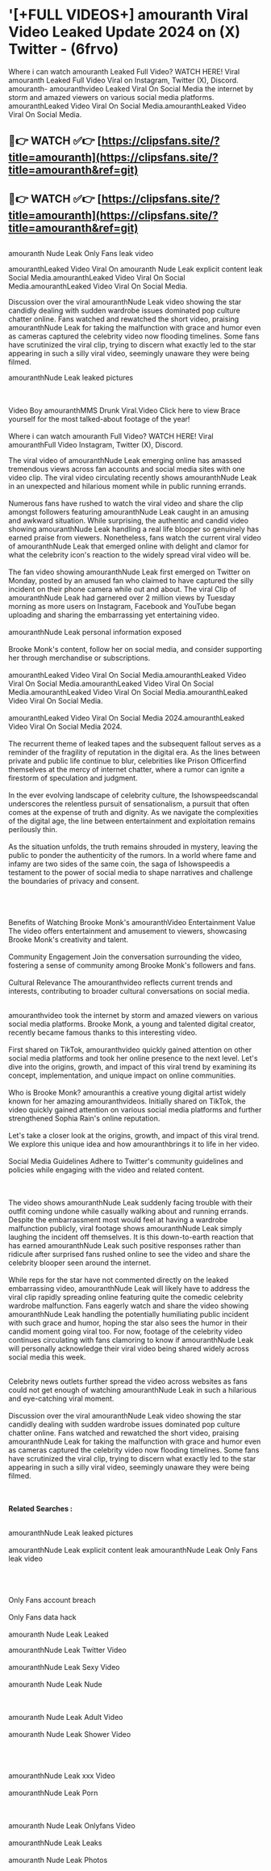 #  '[+FULL VIDEOS+] amouranth Viral Video Leaked Update 2024 on (X) Twitter - (6frvo)

Where i can watch amouranth Leaked Full Video? WATCH HERE! Viral amouranth Leaked Full Video Viral on Instagram, Twitter (X), Discord.
amouranth- amouranthvideo Leaked Viral On Social Media the internet by storm and amazed viewers on various social media platforms.
amouranthLeaked Video Viral On Social Media.amouranthLeaked Video Viral On Social Media.




## 🔴👉 WATCH ✅👉 [https://clipsfans.site/?title=amouranth](https://clipsfans.site/?title=amouranth&ref=git)


## 🔴👉 WATCH ✅👉 [https://clipsfans.site/?title=amouranth](https://clipsfans.site/?title=amouranth&ref=git)
##


amouranth Nude Leak Only Fans leak video 


amouranthLeaked Video Viral On  amouranth Nude Leak explicit content leak Social Media.amouranthLeaked Video Viral On Social Media.amouranthLeaked Video Viral On Social Media.



Discussion over the viral amouranthNude Leak video showing the star candidly dealing with sudden wardrobe issues dominated pop culture chatter online. Fans watched and rewatched the short video, praising amouranthNude Leak for taking the malfunction with grace and humor even as cameras captured the celebrity video now flooding timelines. Some fans have scrutinized the viral clip, trying to discern what exactly led to the star appearing in such a silly viral video, seemingly unaware they were being filmed.


amouranthNude Leak leaked pictures


  <br>

  <br>
Video Boy amouranthMMS Drunk Viral.Video Click here to view Brace yourself for the most talked-about footage of the year!
<br><br>
Where i can watch amouranth Full Video? WATCH HERE! Viral amouranthFull Video Instagram, Twitter (X), Discord.

The viral video of amouranthNude Leak emerging online has amassed tremendous views across fan accounts and social media sites with one video clip. The viral video circulating recently shows amouranthNude Leak in an unexpected and hilarious moment while in public running errands.
<br><br>
Numerous fans have rushed to watch the viral video and share the clip amongst followers featuring amouranthNude Leak caught in an amusing and awkward situation. While surprising, the authentic and candid video showing amouranthNude Leak handling a real life blooper so genuinely has earned praise from viewers. Nonetheless, fans watch the current viral video of amouranthNude Leak that emerged online with delight and clamor for what the celebrity icon's reaction to the widely spread viral video will be.
<br><br>
The fan video showing amouranthNude Leak first emerged on Twitter on Monday, posted by an amused fan who claimed to have captured the silly incident on their phone camera while out and about. The viral Clip of amouranthNude Leak had garnered over 2 million views by Tuesday morning as more users on Instagram, Facebook and YouTube began uploading and sharing the embarrassing yet entertaining video.
<br><br>
amouranthNude Leak personal information exposed
<br><br>
Brooke Monk's content, follow her on social media, and consider supporting her through merchandise or subscriptions.
<br><br>
amouranthLeaked Video Viral On Social Media.amouranthLeaked Video Viral On Social Media.amouranthLeaked Video Viral On Social Media.amouranthLeaked Video Viral On Social Media.amouranthLeaked Video Viral On Social Media.
<br><br>
amouranthLeaked Video Viral On Social Media 2024.amouranthLeaked Video Viral On Social Media 2024.
<br><br>
The recurrent theme of leaked tapes and the subsequent fallout serves as a reminder of the fragility of reputation in the digital era. As the lines between private and public life continue to blur, celebrities like Prison Officerfind themselves at the mercy of internet chatter, where a rumor can ignite a firestorm of speculation and judgment.
<br><br>
In the ever evolving landscape of celebrity culture, the Ishowspeedscandal underscores the relentless pursuit of sensationalism, a pursuit that often comes at the expense of truth and dignity. As we navigate the complexities of the digital age, the line between entertainment and exploitation remains perilously thin.
<br><br>
As the situation unfolds, the truth remains shrouded in mystery, leaving the public to ponder the authenticity of the rumors. In a world where fame and infamy are two sides of the same coin, the saga of Ishowspeedis a testament to the power of social media to shape narratives and challenge the boundaries of privacy and consent.
<br><br>

<br><br>
Benefits of Watching Brooke Monk's amouranthVideo Entertainment Value The video offers entertainment and amusement to viewers, showcasing Brooke Monk's creativity and talent.
<br><br>
Community Engagement Join the conversation surrounding the video, fostering a sense of community among Brooke Monk's followers and fans.
<br><br>
Cultural Relevance The amouranthvideo reflects current trends and interests, contributing to broader cultural conversations on social media.
<br><br>


amouranthvideo took the internet by storm and amazed viewers on various social media platforms. Brooke Monk, a young and talented digital creator, recently became famous thanks to this interesting video.
<br><br>
First shared on TikTok, amouranthvideo quickly gained attention on other social media platforms and took her online presence to the next level. Let's dive into the origins, growth, and impact of this viral trend by examining its concept, implementation, and unique impact on online communities.
<br><br>
Who is Brooke Monk? amouranthis a creative young digital artist widely known for her amazing amouranthvideos. Initially shared on TikTok, the video quickly gained attention on various social media platforms and further strengthened Sophia Rain's online reputation.
<br><br>
Let's take a closer look at the origins, growth, and impact of this viral trend. We explore this unique idea and how amouranthbrings it to life in her video.
<br><br>
Social Media Guidelines Adhere to Twitter's community guidelines and policies while engaging with the video and related content.


<br><br>
The video shows amouranthNude Leak suddenly facing trouble with their outfit coming undone while casually walking about and running errands. Despite the embarrassment most would feel at having a wardrobe malfunction publicly, viral footage shows amouranthNude Leak simply laughing the incident off themselves. It is this down-to-earth reaction that has earned amouranthNude Leak such positive responses rather than ridicule after surprised fans rushed online to see the video and share the celebrity blooper seen around the internet.
<br><br>
While reps for the star have not commented directly on the leaked embarrassing video, amouranthNude Leak will likely have to address the viral clip rapidly spreading online featuring quite the comedic celebrity wardrobe malfunction. Fans eagerly watch and share the video showing amouranthNude Leak handling the potentially humiliating public incident with such grace and humor, hoping the star also sees the humor in their candid moment going viral too. For now, footage of the celebrity video continues circulating with fans clamoring to know if amouranthNude Leak will personally acknowledge their viral video being shared widely across social media this week.
<br><br>

Celebrity news outlets further spread the video across websites as fans could not get enough of watching amouranthNude Leak in such a hilarious and eye-catching viral moment.
<br><br>
Discussion over the viral amouranthNude Leak video showing the star candidly dealing with sudden wardrobe issues dominated pop culture chatter online. Fans watched and rewatched the short video, praising amouranthNude Leak for taking the malfunction with grace and humor even as cameras captured the celebrity video now flooding timelines. Some fans have scrutinized the viral clip, trying to discern what exactly led to the star appearing in such a silly viral video, seemingly unaware they were being filmed.


<br><br>
<strong>Related Searches :</strong>
<br><br>

amouranthNude Leak leaked pictures
<br><br>
amouranthNude Leak explicit content leak
amouranthNude Leak Only Fans leak video
<br><br>

<br><br>
Only Fans account breach
<br><br>
Only Fans data hack
<br><br>
amouranth Nude Leak Leaked

amouranthNude Leak Twitter Video
<br><br>
amouranthNude Leak Sexy Video
<br><br>
amouranth Nude Leak Nude

<br><br>
amouranth Nude Leak Adult Video
<br><br>
amouranth Nude Leak Shower Video
<br><br>

<br><br>
amouranthNude Leak xxx Video
<br><br>
amouranthNude Leak Porn

<br><br>
amouranth Nude Leak Onlyfans Video
<br><br>
amouranthNude Leak Leaks
<br><br>
amouranth Nude Leak Photos